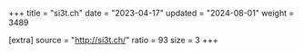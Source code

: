 +++
title = "si3t.ch"
date = "2023-04-17"
updated = "2024-08-01"
weight = 3489

[extra]
source = "http://si3t.ch/"
ratio = 93
size = 3
+++

